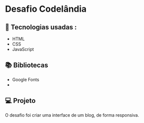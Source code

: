 # Desafio Codelândia

## 🚀 Tecnologias usadas :
- HTML
- CSS
- JavaScript


## 📚 Bibliotecas
- Google Fonts
-  
## 💻 Projeto
O desafio foi criar uma interface de um blog, de forma responsiva.
